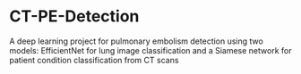 # CT-PE-Detection
A deep learning project for pulmonary embolism detection using two models: EfficientNet for lung image classification and a Siamese network for patient condition classification from CT scans
